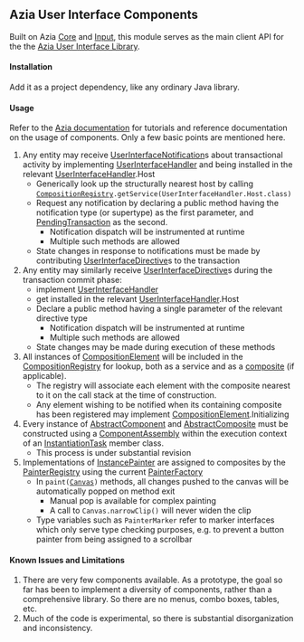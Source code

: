 Azia User Interface Components
------------------------------

Built on Azia [Core] and [Input], this module serves as the main 
client API for the the [Azia User Interface Library][parent].

[Core]: https://github.com/byron-hawkins/org.hawkinssoftware.azia-core/blob/master/azia-core/README.md
[Input]: https://github.com/byron-hawkins/org.hawkinssoftware.azia-input/blob/master/azia-input/README.md
[parent]: https://github.com/byron-hawkins/org.hawkinssoftware.azia/blob/master/azia/README.md


#### Installation

Add it as a project dependency, like any ordinary Java library.

#### Usage

Refer to the [Azia documentation][website] for tutorials and
reference documentation on the usage of components. Only a few 
basic points are mentioned here.

1. Any entity may receive [UserInterfaceNotification]s about 
   transactional activity by implementing [UserInterfaceHandler]
   and being installed in the relevant [UserInterfaceHandler].Host
    * Generically look up the structurally nearest host by calling 
      <code>[CompositionRegistry].getService(UserInterfaceHandler.Host.class)</code>
    * Request any notification by declaring a public method
      having the notification type (or supertype) as the first
      parameter, and [PendingTransaction] as the second.
       + Notification dispatch will be instrumented at runtime
       + Multiple such methods are allowed
    * State changes in response to notifications must be made by 
      contributing [UserInterfaceDirective]s to the transaction
1. Any entity may similarly receive [UserInterfaceDirective]s 
   during the transaction commit phase:
    * implement [UserInterfaceHandler] 
    * get installed in the relevant [UserInterfaceHandler].Host
    * Declare a public method having a single parameter of the
      relevant directive type 
       + Notification dispatch will be instrumented at runtime
       + Multiple such methods are allowed
    * State changes may be made during execution of these methods
1. All instances of [CompositionElement] will be included in the 
   [CompositionRegistry] for lookup, both as a service and as a
   [composite][AbstractComposite] (if applicable). 
    * The registry will associate each element with the composite
      nearest to it on the call stack at the time of construction.
    * Any element wishing to be notified when its containing 
      composite has been registered may implement 
      [CompositionElement].Initializing
1. Every instance of [AbstractComponent] and [AbstractComposite]
   must be constructed using a [ComponentAssembly] within the 
   execution context of an [InstantiationTask] member class.
    * This process is under substantial revision
1. Implementations of [InstancePainter] are assigned to composites
   by the [PainterRegistry] using the current [PainterFactory]
    * In <code>paint([Canvas])</code> methods, all changes pushed 
      to the canvas will be automatically popped on method exit
       + Manual pop is available for complex painting
       + A call to `Canvas.narrowClip()` will never widen the clip
    * Type variables such as `PainterMarker` refer to marker 
      interfaces which only serve type checking purposes, e.g. to 
      prevent a button painter from being assigned to a scrollbar

[website]: http://www.hawkinssoftware.net/oss/azia
[AbstractComponent]: https://github.com/byron-hawkins/org.hawkinssoftware.azia-ui/blob/master/azia-ui/src/main/java/org/hawkinssoftware/azia/ui/component/AbstractComponent.java
[AbstractComposite]: https://github.com/byron-hawkins/org.hawkinssoftware.azia-ui/blob/master/azia-ui/src/main/java/org/hawkinssoftware/azia/ui/component/composition/AbstractComposite.java
[Canvas]: https://github.com/byron-hawkins/org.hawkinssoftware.azia-ui/blob/master/azia-ui/src/main/java/org/hawkinssoftware/azia/ui/paint/canvas/Canvas.java
[ComponentAssembly]: https://github.com/byron-hawkins/org.hawkinssoftware.azia-ui/blob/master/azia-ui/src/main/java/org/hawkinssoftware/azia/ui/component/ComponentAssembly.java
[CompositionElement]: https://github.com/byron-hawkins/org.hawkinssoftware.azia-ui/blob/master/azia-ui/src/main/java/org/hawkinssoftware/azia/ui/component/composition/CompositionElement.java
[CompositionRegistry]: https://github.com/byron-hawkins/org.hawkinssoftware.azia-ui/blob/master/azia-ui/src/main/java/org/hawkinssoftware/azia/ui/component/composition/CompositionRegistry.java
[InstancePainter]: https://github.com/byron-hawkins/org.hawkinssoftware.azia-ui/blob/master/azia-ui/src/main/java/org/hawkinssoftware/azia/ui/paint/InstancePainter.java
[InstantiationTask]: https://github.com/byron-hawkins/org.hawkinssoftware.azia-core/blob/master/azia-core/src/main/java/org/hawkinssoftware/azia/core/action/InstantiationTask.java
[PainterFactory]: https://github.com/byron-hawkins/org.hawkinssoftware.azia-ui/blob/master/azia-ui/src/main/java/org/hawkinssoftware/azia/ui/paint/PainterFactory.java
[PainterRegistry]: https://github.com/byron-hawkins/org.hawkinssoftware.azia-ui/blob/master/azia-ui/src/main/java/org/hawkinssoftware/azia/ui/paint/PainterRegistry.java
[PendingTransaction]: https://github.com/byron-hawkins/org.hawkinssoftware.azia-core/blob/master/azia-core/src/main/java/org/hawkinssoftware/azia/core/action/UserInterfaceTransaction.java
[UserInterfaceHandler]: https://github.com/byron-hawkins/org.hawkinssoftware.azia-ui/blob/master/azia-ui/src/main/java/org/hawkinssoftware/azia/ui/component/UserInterfaceHandler.java
[UserInterfaceNotification]: https://github.com/byron-hawkins/org.hawkinssoftware.azia-core/blob/master/azia-core/src/main/java/org/hawkinssoftware/azia/core/action/UserInterfaceNotification.java
[UserInterfaceDirective]: https://github.com/byron-hawkins/org.hawkinssoftware.azia-core/blob/master/azia-core/src/main/java/org/hawkinssoftware/azia/core/action/UserInterfaceDirective.java

#### Known Issues and Limitations

1. There are very few components available. As a prototype, the
   goal so far has been to implement a diversity of components,
   rather than a comprehensive library. So there are no menus, 
   combo boxes, tables, etc.
1. Much of the code is experimental, so there is substantial
   disorganization and inconsistency. 